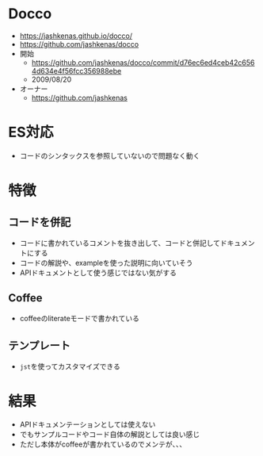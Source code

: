 # Docco
- https://jashkenas.github.io/docco/
- https://github.com/jashkenas/docco
- 開始
  - https://github.com/jashkenas/docco/commit/d76ec6ed4ceb42c6564d634e4f56fcc356988ebe
  - 2009/08/20
- オーナー
  - https://github.com/jashkenas

# ES対応
- コードのシンタックスを参照していないので問題なく動く

# 特徴
## コードを併記
- コードに書かれているコメントを抜き出して、コードと併記してドキュメントにする
- コードの解説や、exampleを使った説明に向いていそう
- APIドキュメントとして使う感じではない気がする

## Coffee
- coffeeのliterateモードで書かれている

## テンプレート
- ``jst``を使ってカスタマイズできる

# 結果
- APIドキュメンテーションとしては使えない
- でもサンプルコードやコード自体の解説としては良い感じ
- ただし本体がcoffeeが書かれているのでメンテが、、、
